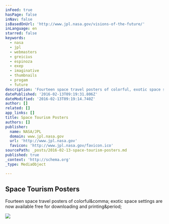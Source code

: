```yaml
---
inFeed: true
hasPage: false
inNav: false
isBasedOnUrl: 'http://www.jpl.nasa.gov/visions-of-the-future/'
inLanguage: en
starred: false
keywords:
  - nasa
  - jpl
  - webmasters
  - greicius
  - espinoza
  - exep
  - imaginative
  - thumbnails
  - progam
  - future
description: 'Fourteen space travel posters of colorful, exotic space settings are now available free for downloading and printing.'
datePublished: '2016-02-13T09:19:31.806Z'
dateModified: '2016-02-13T09:19:14.740Z'
author: []
related: []
app_links: []
title: Space Tourism Posters
authors: []
publisher:
  name: NASA/JPL
  domain: www.jpl.nasa.gov
  url: 'http://www.jpl.nasa.gov'
  favicon: 'http://www.jpl.nasa.gov/favicon.ico'
sourcePath: _posts/2016-02-13-space-tourism-posters.md
published: true
_context: 'http://schema.org'
_type: MediaObject

---
```

<article style=""><h1>Space Tourism Posters</h1><p>Fourteen space travel posters of colorful&amp;comma; exotic space settings are now available free for downloading and printing&amp;period;</p><img src="http://www.jpl.nasa.gov/visions-of-the-future/images/grand_tour.jpg" /></article>